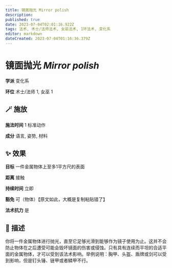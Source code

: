 ```yaml
---
title: 镜面抛光 Mirror polish
description: 
published: true
date: 2023-07-04T02:01:16.922Z
tags: 法术, 术士/法师法术, 女巫法术, 1环法术, 变化系
editor: markdown
dateCreated: 2023-07-04T01:16:36.379Z
---
```


# **镜面抛光** *Mirror polish*

**学派** 变化系 

**环位** 术士/法师 1, 女巫 1

## 🪄 施放

**施法时间** 1 标准动作

**成分** 语言, 姿势, 材料

## ✨ 效果 

**目标** 一件金属物体上至多1平方尺的表面 

**距离** 接触  

**持续时间** 立即 

**豁免** 可（物体）【原文如此，大概是复制粘贴错了】

**法术抗力** 是

## 📖 描述

你将一件金属物体进行抛光，直至它足够光滑到能够作为镜子使用为止。这并不会防止物体在之后遭受可能会毁坏镜面的伤害或侵蚀。只有具有连续而平坦的合适平面的金属物体，才可以受到该法术影响。举例说明：胸甲、头盔、盾牌或剑可以受到影响，但是钉头锤、链甲或者鳞甲不行。
    